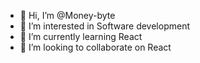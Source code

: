 - 👋 Hi, I’m @Money-byte
- 👀 I’m interested in Software development
- 🌱 I’m currently learning React
- 💞️ I’m looking to collaborate on React

<!---
Money-byte/Money-byte is a ✨ special ✨ repository because its `README.md` (this file) appears on your GitHub profile.
You can click the Preview link to take a look at your changes.
--->
